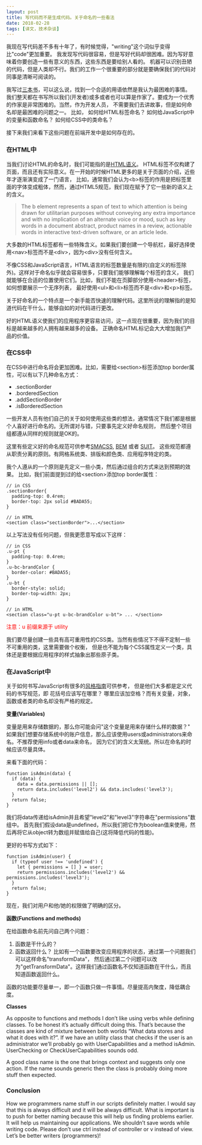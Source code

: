 ```yaml
---
layout: post
title: 写代码而不是生成代码。关于命名的一些看法
date: 2018-02-28
tags: [译文，技术杂谈]
---
```


我现在写代码差不多有十年了，有时候觉得，"writing"这个词似乎变得比"code"更加重要。
我发现写代码很容易，但是写好代码却很困难。因为写好意味着你要创造一些有意义的东西，这些东西是要给别人看的。
机器可以识别丑陋的代码，但是人类却不行。我们的工作一个很重要的部分就是要确保我们的代码对同事是清晰可阅读的。

我写过[三本书](http://krasimirtsonev.com/#books)，可以这么说，找到一个合适的用语依然是我认为最困难的事情。
我们整天都在书写所以我们(开发者)或多或者也可以算是作家了。要成为一个优秀的作家是非常困难的。当然，作为开发人员，
不需要我们去讲故事，但是如何命名却是最困难的问题之一。
比如，
如何给HTML标签命名？
如何给JavaScript中的变量和函数命名？
如何给CSS中的类命名？

接下来我们来看下这些问题在前端开发中是如何存在的。

### 在HTML中
当我们讨论HTML的命名时，我们可能指的是[HTML语义](https://en.wikipedia.org/wiki/Semantic_HTML)。
HTML标签不仅构建了页面，而且还有实际意义。在一开始的时候HTML更多的是关于页面的介绍，近些年才逐渐演变成了一门语言，
比如，通常我们会认为\<b>标签的作用是把标签里面的字体变成粗体，然而，通过HTML5规范，我们现在赋予了它一些新的语义上的含义。
> The b element represents a span of text to which attention is being drawn for utilitarian purposes without conveying any extra importance and with no implication of an alternate voice or mood, such as key words in a document abstract, product names in a review, actionable words in interactive text-driven software, or an article lede.

大多数的HTML标签都有一些特殊含义。如果我们要创建一个导航栏，最好选择使用\<nav>标签而不是\<div>，因为\<div>没有任何含义。

不像CSS和JavaScript语言，HTML语言的标签数量是有限的(自定义的标签除外)。这样对于命名似乎就会容易很多，只要我们能够理解每个标签的含义，
我们就能够在合适的位置使用它们。比如，我们不能在页脚部分使用\<header>标签，如何想要展示一个无序列表，
最好使用\<ul>和\<li>标签而不是\<div>和\<p>标签。

关于好命名的一个特点是一个新手能否快速的理解代码。这里所说的理解指的是知道代码在干什么，能够自如的对代码进行更改。

好的HTML语义使我们的应用程序更容易访问，这一点现在很重要，因为我们的目标是越来越多的人拥有越来越多的设备。
正确命名HTML标记会大大增加我们产品的价值。

### 在CSS中
在CSS中进行命名将会更加困难。比如，需要给\<section>标签添加top border属性，可以有以下几种命名方式：
- .sectionBorder
- .borderedSection
- .addSectionBorder
- .isBorderedSection

一些开发人员有他们自己的关于如何使用这些类的想法，通常情况下我们都是根据个人喜好进行命名的。无所谓对与错，只要事先定义好命名规则，
然后整个项目组都遵从同样的规则就是OK的。

这里有些定义好的命名规范可供参考[SMACSS](https://smacss.com/), [BEM](http://getbem.com/introduction/) 或者 [SUIT](http://suitcss.github.io/)。
这些规范都遵从职责分离的原则。有网格系统类、排版和颜色类、应用程序特定的类。

我个人遵从的一个原则是先定义一些小类，然后通过组合的方式来达到预期的效果。
比如，我们前面提到过的给\<section>添加top border属性：
```
// in CSS
.sectionBorder{
  padding-top: 0.4rem;
  border-top: 2px solid #BADA55;
}

// in HTML
<section class="sectionBorder">...</section>
```
以上写法没有任何问题，但我更愿意写成以下这样：
```
// in CSS
.u-pt {
  padding-top: 0.4rem;
}
.u-bc-brandColor {
  border-color: #BADA55;
}
.u-bt {
  border-style: solid;
  border-top-width: 2px;
}

// in HTML
<section class="u-pt u-bc-brandColor u-bt"> ... </section>
```
<span style="color: red;">注意：u 前缀来源于 utility</span>

我们要尽量创建一些具有高可重用性的CSS类。当然有些情况下不得不定制一些不可重用的类，这里需要做个权衡，
但是也不能为每个CSS属性定义一个类，具体还是要根据应用程序的样式抽象出那些原子类。

### 在JavaScript中
关于如何书写JavaScript有很多的[风格指南](https://addyosmani.com/blog/javascript-style-guides-and-beautifiers)可供参考，
但是他们大多都是定义代码的书写规范，即 花括号应该写在哪里？ 哪里应该加空格？而有关变量，对象，函数或者类的命名却没有严格的规定。

**变量(Variables)**

变量是用来存储数据的，那么你可能会问"这个变量是用来存储什么样的数据？"
如果我们想要存储系统中的账户信息，那么应该使用users或administrators来命名。不推荐使用info或者data来命名，
因为它们的含义太笼统。所以在命名的时候应该尽量具体。

来看下面的代码：
```
function isAdmin(data) {
  if (data) {
    data = data.permissions || [];
    return data.includes('level2') && data.includes('level3');
  }
  return false;
}
```
我们将data传递给isAdmin并且希望"level2"和"level3"字符串在"permissions"数组中。
首先我们假设data是undefined，所以我们把它作为boolean值来使用，然后再将它从object转为数组并赋值给自己(这将降低代码的性能)。

更好的书写方式如下：
```
function isAdmin(user) {
  if (typeof user !== 'undefined') {
    let { permissions = [] } = user;
    return permissions.includes('level2') && permissions.includes('level3');
  }
  return false;
}
```
现在，我们对用户和他/她的权限做了明确的区分。


**函数(Functions and methods)**

在给函数命名前先问自己两个问题：
1. 函数是干什么的？
2. 函数返回什么？
比如有一个函数要改变应用程序的状态，通过第一个问题我们可以这样命名"transformData"，
然后通过第二个问题可以改为"getTransformData"。这样我们通过函数名不仅知道函数在干什么，而且知道函数返回什么。

函数的功能要尽量单一，即一个函数只做一件事情。尽量提高内聚度，降低耦合度。

**Classes**

As opposite to functions and methods I don’t like using verbs while defining classes. To be honest it’s actually difficult doing this. That’s because the classes are kind of mixture between both worlds “What data stores and what it does with it?”. If we have an utility class that checks if the user is an administrator we’ll probably go with UserCapabilities and a method isAdmin. UserChecking or CheckUserCapabilities sounds odd.

A good class name is the one that brings context and suggests only one action. If the name sounds generic then the class is probably doing more stuff then expected.

### Conclusion
How we programmers name stuff in our scripts definitely matter. I would say that this is always difficult and it will be always difficult. What is important is to push for better naming because this will help us finding problems earlier. It will help us maintaining our applications. We shouldn’t save words while writing code. Please don’t use ctrl instead of controller or v instead of view. Let’s be better writers (programmers)!